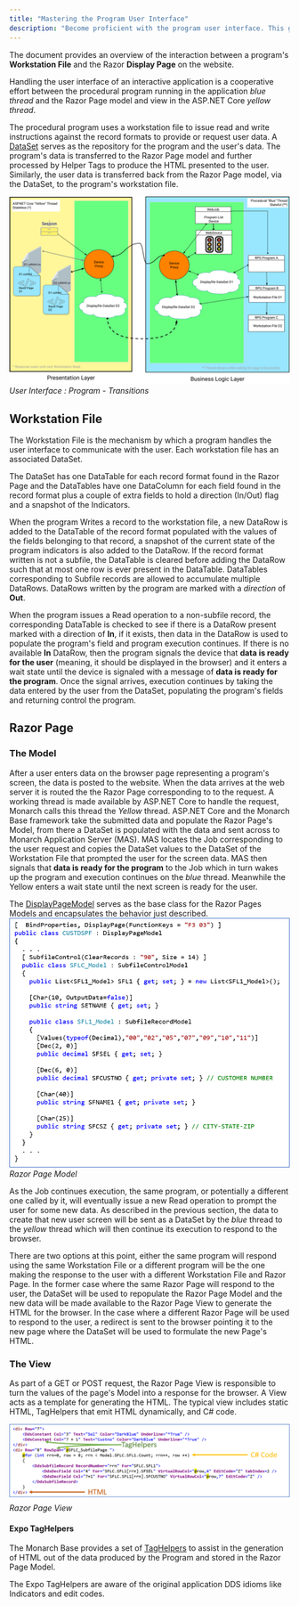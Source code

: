 ```yaml
---
title: "Mastering the Program User Interface"
description: "Become proficient with the program user interface. This guide offers insights and tips for effective UI management."
---
```


The document provides an overview of the interaction between a program's  **Workstation File** and the Razor **Display Page** on the website.

Handling the user interface of an interactive application is a cooperative effort between the procedural program running in the application *blue thread* and the Razor Page model and view in the ASP.NET Core *yellow thread*.

The procedural program uses a workstation file to issue read and write instructions against the record formats to provide or request user data. A [DataSet](//docs.microsoft.com/en-us/dotnet/api/system.data.dataset) serves as the repository for the program and the user's data. The program's data is transferred to the Razor Page model and further processed by Helper Tags to produce the HTML presented to the user. Similarly, the user data is transferred back from the Razor Page model, via the DataSet, to the program's workstation file.

![yellow-blue-transitions](images/user-interface-two-threads.svg)
_User Interface : Program - Transitions_

## Workstation File
The Workstation File is the mechanism by which a program handles the user interface to communicate with the user. Each workstation file has an associated DataSet.

The DataSet has one DataTable for each record format found in the Razor Page and the DataTables have one DataColumn for each field found in the record format plus a couple of extra fields to hold a direction (In/Out) flag and a snapshot of the Indicators.

When the program Writes a record to the workstation file, a new DataRow is added to the DataTable of the record format populated with the values of the fields belonging to that record, a snapshot of the current state of the program indicators is also added to the DataRow. If the record format written is not a subfile, the DataTable is cleared before adding the DataRow such that at most one row is ever present in the DataTable. DataTables corresponding to Subfile records are allowed to accumulate multiple DataRows. DataRows written by the program are marked with a *direction* of **Out**.

When the program issues a Read operation to a non-subfile record, the corresponding DataTable is checked to see if there is a DataRow present marked with a direction of **In**, if it exists, then data in the DataRow is used to populate the program's field and program execution continues. If there is no available **In** DataRow, then the program signals the device that **data is ready for the user** (meaning, it should be displayed in the browser) and it enters a wait state until the device is signaled with a message of **data is ready for the program**. Once the signal arrives, execution continues by taking the data entered by the user from the DataSet, populating the program's fields and returning control the program.

## Razor Page

### The Model
After a user enters data on the browser page representing a program's screen, the data is posted to the website. When the data arrives at the web server it is routed the the Razor Page corresponding to to the request. A working thread is made available by ASP.NET Core to handle the request, Monarch calls this thread the *Yellow* thread. ASP.NET Core and the Monarch Base framework take the submitted data and populate the Razor Page's Model, from there a DataSet is populated with the data and sent across to Monarch Application Server (MAS).  MAS locates the Job corresponding to the user request and copies the DataSet values to the DataSet of the Workstation File that prompted the user for the screen data. MAS then signals that **data is ready for the program** to the Job which in turn wakes up the program and execution continues on the *blue* thread. Meanwhile the Yellow enters a wait state until the next screen is ready for the user.

The [DisplayPageModel](../user-interface/qsys-expo-display-page-model.html) serves as the base class for the Razor Pages Models and encapsulates the behavior just described.
![Razor Page Model](images/razor-page-model.png)
_Razor Page Model_

As the Job continues execution, the same program, or potentially a different one called by it, will eventually issue a new Read operation to prompt the user for some new data.  As described in the previous section, the data to create that new user screen will be sent as a DataSet by the *blue* thread to the *yellow* thread which will then continue its execution to respond to the browser.

There are two options at this point, either the same program will respond using the same Workstation File or a different program will be the one making the response to the user with a different Workstation File and Razor Page.  In the former case where the same Razor Page will respond to the user, the DataSet will be used to repopulate the Razor Page Model and the new data will be made available to the Razor Page View to generate the HTML for the browser. In the case where a different Razor Page will be used to respond to the user, a redirect is sent to the browser pointing it to the new page where the DataSet will be used to formulate the new Page's HTML.

### The View
As part of a GET or POST request, the Razor Page View is responsible to turn the values of the page's Model into a response for the browser.  A View acts as a template for generating the HTML. The typical view includes static HTML, TagHelpers that emit HTML dynamically, and C# code.

![Razor Page View](images/razor-page-view.png)
_Razor Page View_

#### Expo TagHelpers
The Monarch Base provides a set of [TagHelpers](../user-interface/qsys-expo-dds-elements.html) to assist in the generation of HTML out of the data produced by the Program and stored in the Razor Page Model.  

The Expo TagHelpers are aware of the original application DDS idioms like Indicators and edit codes.

